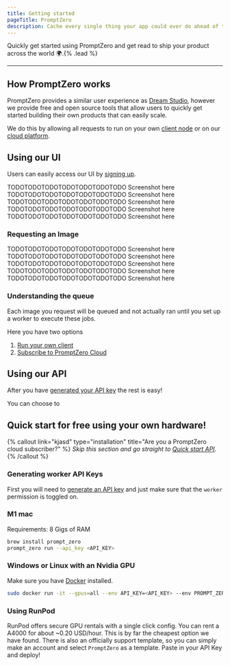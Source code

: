 ```yaml
---
title: Getting started
pageTitle: PromptZero
description: Cache every single thing your app could ever do ahead of time, so your code never even has to run at all.
---
```


Quickly get started using PromptZero and get read to ship your product across the world 🌍.{% .lead %}

---

## How PromptZero works

PromptZero provides a similar user experience as [Dream Studio](https://beta.dreamstudio.ai/dream), however we provide free and open source tools that allow users to quickly get started building their own products that can easily scale.

We do this by allowing all requests to run on your own [client node](/docs/writing-plugins) or on our [cloud platform](https://promptzero.com/cloud-platform).

## Using our UI

Users can easily access our UI by [signing up](https://promptzero.com/sign-up).

TODOTODOTODOTODOTODOTODOTODO Screenshot here
TODOTODOTODOTODOTODOTODOTODO Screenshot here
TODOTODOTODOTODOTODOTODOTODO Screenshot here
TODOTODOTODOTODOTODOTODOTODO Screenshot here
TODOTODOTODOTODOTODOTODOTODO Screenshot here

### Requesting an Image

TODOTODOTODOTODOTODOTODOTODO Screenshot here
TODOTODOTODOTODOTODOTODOTODO Screenshot here
TODOTODOTODOTODOTODOTODOTODO Screenshot here
TODOTODOTODOTODOTODOTODOTODO Screenshot here
TODOTODOTODOTODOTODOTODOTODO Screenshot here

### Understanding the queue

Each image you request will be queued and not actually ran until you set up a worker to execute these jobs.

Here you have two options

1. [Run your own client](/docs/host-yourself)
1. [Subscribe to PromptZero Cloud](https://promptzero.com/cloud-platform)

## Using our API

After you have [generated your API key](/docs/generating-api-key) the rest is easy!

You can choose to

## Quick start for **free** using your own hardware!

{% callout link="kjasd" type="installation" title="Are you a PromptZero cloud subscriber?" %}
_Skip this section and go straight to [Quick start API](#quick-start-api)_.
{% /callout %}

### Generating worker API Keys

First you will need to [generate an API key](/docs/generating-api-key) and just make sure that the `worker` permission is toggled on.

### M1 mac

Requirements: 8 Gigs of RAM

```bash
brew install prompt_zero
prompt_zero run --api_key <API_KEY>
```

### Windows or Linux with an Nvidia GPU

Make sure you have [Docker](https://docs.docker.com/engine/install/) installed.

```bash
sudo docker run -it --gpus=all --env API_KEY=<API_KEY> --env PROMPT_ZERO_URL=https://www.promptzero.com chitalian/prompt_zero-client:0.0.1 bash -c "conda run --no-capture-output -n ldm python prompt_zero.py"
```

### Using RunPod

RunPod offers secure GPU rentals with a single click config. You can rent a A4000 for about ~0.20 USD/hour. This is by far the cheapest option we have found. There is also an officially support template, so you can simply make an account and select `PromptZero` as a template. Paste in your API Key and deploy!
